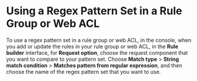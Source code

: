 # Using a Regex Pattern Set in a Rule Group or Web ACL<a name="waf-regex-pattern-set-using"></a>

To use a regex pattern set in a rule group or web ACL, in the console, when you add or update the rules in your rule group or web ACL, in the **Rule builder** interface, for **Request option**, choose the request component that you want to compare to your pattern set\. Choose **Match type** > **String match condition** > **Matches pattern from regular expression**, and then choose the name of the regex pattern set that you want to use\. 